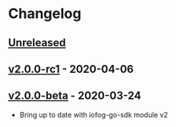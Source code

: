 # Changelog

## [Unreleased]

## [v2.0.0-rc1] - 2020-04-06

## [v2.0.0-beta] - 2020-03-24

* Bring up to date with iofog-go-sdk module v2
    
[Unreleased]: https://github.com/eclipse-iofog/iofog-kubelet/compare/v2.0.0-rc1..HEAD
[v2.0.0-rc1]: https://github.com/eclipse-iofog/iofog-kubelet/compare/v2.0.0-beta..v2.0.0-rc1
[v2.0.0-beta]: https://github.com/eclipse-iofog/iofog-kubelet/compare/v1.3.0..v2.0.0-beta
